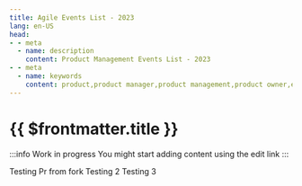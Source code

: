 ```yaml
---
title: Agile Events List - 2023
lang: en-US
head:
- - meta
  - name: description
    content: Product Management Events List - 2023
- - meta
  - name: keywords
    content: product,product manager,product management,product owner,events,product owner
---
```


# {{ $frontmatter.title }}

:::info
Work in progress
You might start adding content using the edit link
:::

Testing Pr from fork
Testing 2
Testing 3
